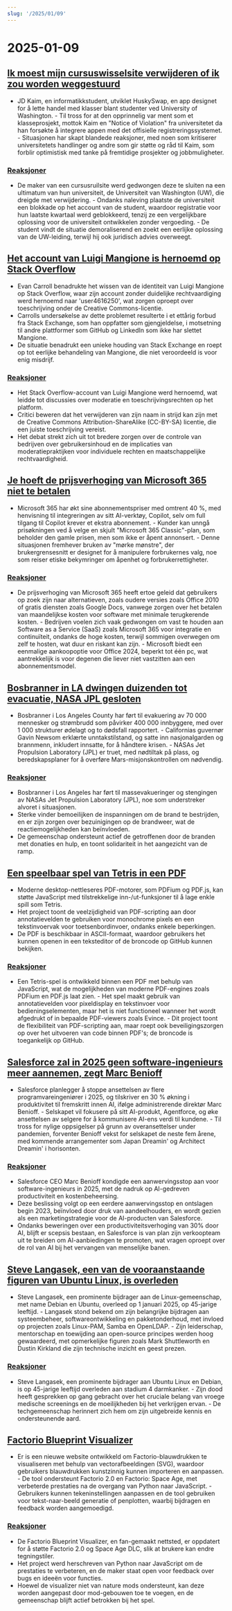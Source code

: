 ```yaml
---
slug: '/2025/01/09'
---
```


# 2025-01-09

## [Ik moest mijn cursuswisselsite verwijderen of ik zou worden weggestuurd](https://www.linkedin.com/posts/jdkaim_github-jdkaimhuskyswap-huskyswap-project-activity-7282609173316415488-1jdb)

- JD Kaim, en informatikkstudent, utviklet HuskySwap, en app designet for å lette handel med klasser blant studenter ved University of Washington. - Til tross for at den opprinnelig var ment som et klasseprosjekt, mottok Kaim en "Notice of Violation" fra universitetet da han forsøkte å integrere appen med det offisielle registreringssystemet. - Situasjonen har skapt blandede reaksjoner, med noen som kritiserer universitetets handlinger og andre som gir støtte og råd til Kaim, som forblir optimistisk med tanke på fremtidige prosjekter og jobbmuligheter.

### [Reaksjoner](https://news.ycombinator.com/item?id=42638626)

- De maker van een cursusruilsite werd gedwongen deze te sluiten na een ultimatum van hun universiteit, de Universiteit van Washington (UW), die dreigde met verwijdering. - Ondanks naleving plaatste de universiteit een blokkade op het account van de student, waardoor registratie voor hun laatste kwartaal werd geblokkeerd, tenzij ze een vergelijkbare oplossing voor de universiteit ontwikkelen zonder vergoeding. - De student vindt de situatie demoraliserend en zoekt een eerlijke oplossing van de UW-leiding, terwijl hij ook juridisch advies overweegt.

## [Het account van Luigi Mangione is hernoemd op Stack Overflow](https://substack.evancarroll.com/p/the-erasure-of-luigi-mangione)

- Evan Carroll benadrukte het wissen van de identiteit van Luigi Mangione op Stack Overflow, waar zijn account zonder duidelijke rechtvaardiging werd hernoemd naar 'user4616250', wat zorgen oproept over toeschrijving onder de Creative Commons-licentie.
- Carrolls undersøkelse av dette problemet resulterte i et ettårig forbud fra Stack Exchange, som han oppfatter som gjengjeldelse, i motsetning til andre plattformer som GitHub og LinkedIn som ikke har slettet Mangione.
- De situatie benadrukt een unieke houding van Stack Exchange en roept op tot eerlijke behandeling van Mangione, die niet veroordeeld is voor enig misdrijf.

### [Reaksjoner](https://news.ycombinator.com/item?id=42642089)

- Het Stack Overflow-account van Luigi Mangione werd hernoemd, wat leidde tot discussies over moderatie en toeschrijvingsrechten op het platform.
- Critici beweren dat het verwijderen van zijn naam in strijd kan zijn met de Creative Commons Attribution-ShareAlike (CC-BY-SA) licentie, die een juiste toeschrijving vereist.
- Het debat strekt zich uit tot bredere zorgen over de controle van bedrijven over gebruikersinhoud en de implicaties van moderatiepraktijken voor individuele rechten en maatschappelijke rechtvaardigheid.

## [Je hoeft de prijsverhoging van Microsoft 365 niet te betalen](https://www.consumer.org.nz/articles/you-don-t-have-to-pay-the-microsoft-365-price-increase)

- Microsoft 365 har økt sine abonnementspriser med omtrent 40 %, med henvisning til integreringen av sitt AI-verktøy, Copilot, selv om full tilgang til Copilot krever et ekstra abonnement. - Kunder kan unngå prisøkningen ved å velge en skjult "Microsoft 365 Classic"-plan, som beholder den gamle prisen, men som ikke er åpent annonsert. - Denne situasjonen fremhever bruken av "mørke mønstre", der brukergrensesnitt er designet for å manipulere forbrukernes valg, noe som reiser etiske bekymringer om åpenhet og forbrukerrettigheter.

### [Reaksjoner](https://news.ycombinator.com/item?id=42640180)

- De prijsverhoging van Microsoft 365 heeft ertoe geleid dat gebruikers op zoek zijn naar alternatieven, zoals oudere versies zoals Office 2010 of gratis diensten zoals Google Docs, vanwege zorgen over het betalen van maandelijkse kosten voor software met minimale terugkerende kosten. - Bedrijven voelen zich vaak gedwongen om vast te houden aan Software as a Service (SaaS) zoals Microsoft 365 voor integratie en continuïteit, ondanks de hoge kosten, terwijl sommigen overwegen om zelf te hosten, wat duur en riskant kan zijn. - Microsoft biedt een eenmalige aankoopoptie voor Office 2024, beperkt tot één pc, wat aantrekkelijk is voor degenen die liever niet vastzitten aan een abonnementsmodel.

## [Bosbranner in LA dwingen duizenden tot evacuatie, NASA JPL gesloten](https://www.theregister.com/2025/01/08/los_angeles_fires_jpl/)

- Bosbranner i Los Angeles County har ført til evakuering av 70 000 mennesker og strømbrudd som påvirker 400 000 innbyggere, med over 1 000 strukturer ødelagt og to dødsfall rapportert. - Californias guvernør Gavin Newsom erklærte unntakstilstand, og satte inn nasjonalgarden og brannmenn, inkludert innsatte, for å håndtere krisen. - NASAs Jet Propulsion Laboratory (JPL) er truet, med nødtiltak på plass, og beredskapsplaner for å overføre Mars-misjonskontrollen om nødvendig.

### [Reaksjoner](https://news.ycombinator.com/item?id=42638735)

- Bosbranner i Los Angeles har ført til massevakueringer og stengingen av NASAs Jet Propulsion Laboratory (JPL), noe som understreker alvoret i situasjonen.
- Sterke vinder bemoeilijken de inspanningen om de brand te bestrijden, en er zijn zorgen over bezuinigingen op de brandweer, wat de reactiemogelijkheden kan beïnvloeden.
- De gemeenschap ondersteunt actief de getroffenen door de branden met donaties en hulp, en toont solidariteit in het aangezicht van de ramp.

## [Een speelbaar spel van Tetris in een PDF](https://th0mas.nl/downloads/pdftris.pdf)

- Moderne desktop-nettleseres PDF-motorer, som PDFium og PDF.js, kan støtte JavaScript med tilstrekkelige inn-/ut-funksjoner til å lage enkle spill som Tetris.
- Het project toont de veelzijdigheid van PDF-scripting aan door annotatievelden te gebruiken voor monochrome pixels en een tekstinvoervak voor toetsenbordinvoer, ondanks enkele beperkingen.
- De PDF is beschikbaar in ASCII-formaat, waardoor gebruikers het kunnen openen in een teksteditor of de broncode op GitHub kunnen bekijken.

### [Reaksjoner](https://news.ycombinator.com/item?id=42645218)

- Een Tetris-spel is ontwikkeld binnen een PDF met behulp van JavaScript, wat de mogelijkheden van moderne PDF-engines zoals PDFium en PDF.js laat zien. - Het spel maakt gebruik van annotatievelden voor pixeldisplay en tekstinvoer voor bedieningselementen, maar het is niet functioneel wanneer het wordt afgedrukt of in bepaalde PDF-viewers zoals Evince. - Dit project toont de flexibiliteit van PDF-scripting aan, maar roept ook beveiligingszorgen op over het uitvoeren van code binnen PDF's; de broncode is toegankelijk op GitHub.

## [Salesforce zal in 2025 geen software-ingenieurs meer aannemen, zegt Marc Benioff](https://www.salesforceben.com/salesforce-will-hire-no-more-software-engineers-in-2025-says-marc-benioff/)

- Salesforce planlegger å stoppe ansettelsen av flere programvareingeniører i 2025, og tilskriver en 30 % økning i produktivitet til fremskritt innen AI, ifølge administrerende direktør Marc Benioff. - Selskapet vil fokusere på sitt AI-produkt, Agentforce, og øke ansettelsen av selgere for å kommunisere AI-ens verdi til kundene. - Til tross for nylige oppsigelser på grunn av overansettelser under pandemien, forventer Benioff vekst for selskapet de neste fem årene, med kommende arrangementer som Japan Dreamin' og Architect Dreamin' i horisonten.

### [Reaksjoner](https://news.ycombinator.com/item?id=42639417)

- Salesforce CEO Marc Benioff kondigde een aanwervingsstop aan voor software-ingenieurs in 2025, met de nadruk op AI-gedreven productiviteit en kostenbeheersing.
- Deze beslissing volgt op een eerdere aanwervingsstop en ontslagen begin 2023, beïnvloed door druk van aandeelhouders, en wordt gezien als een marketingstrategie voor de AI-producten van Salesforce.
- Ondanks beweringen over een productiviteitsverhoging van 30% door AI, blijft er scepsis bestaan, en Salesforce is van plan zijn verkoopteam uit te breiden om AI-aanbiedingen te promoten, wat vragen oproept over de rol van AI bij het vervangen van menselijke banen.

## [Steve Langasek, een van de vooraanstaande figuren van Ubuntu Linux, is overleden](https://thenewstack.io/steve-langasek-one-of-ubuntu-linuxs-leading-lights-has-died/)

- Steve Langasek, een prominente bijdrager aan de Linux-gemeenschap, met name Debian en Ubuntu, overleed op 1 januari 2025, op 45-jarige leeftijd. - Langasek stond bekend om zijn belangrijke bijdragen aan systeembeheer, softwareontwikkeling en pakketonderhoud, met invloed op projecten zoals Linux-PAM, Samba en OpenLDAP. - Zijn leiderschap, mentorschap en toewijding aan open-source principes werden hoog gewaardeerd, met opmerkelijke figuren zoals Mark Shuttleworth en Dustin Kirkland die zijn technische inzicht en geest prezen.

### [Reaksjoner](https://news.ycombinator.com/item?id=42639563)

- Steve Langasek, een prominente bijdrager aan Ubuntu Linux en Debian, is op 45-jarige leeftijd overleden aan stadium 4 darmkanker. - Zijn dood heeft gesprekken op gang gebracht over het cruciale belang van vroege medische screenings en de moeilijkheden bij het verkrijgen ervan. - De techgemeenschap herinnert zich hem om zijn uitgebreide kennis en ondersteunende aard.

## [Factorio Blueprint Visualizer](https://github.com/piebro/factorio-blueprint-visualizer)

- Er is een nieuwe website ontwikkeld om Factorio-blauwdrukken te visualiseren met behulp van vectorafbeeldingen (SVG), waardoor gebruikers blauwdrukken kunstzinnig kunnen importeren en aanpassen. - De tool ondersteunt Factorio 2.0 en Factorio: Space Age, met verbeterde prestaties na de overgang van Python naar JavaScript. - Gebruikers kunnen tekeninstellingen aanpassen en de tool gebruiken voor tekst-naar-beeld generatie of penplotten, waarbij bijdragen en feedback worden aangemoedigd.

### [Reaksjoner](https://news.ycombinator.com/item?id=42644168)

- De Factorio Blueprint Visualizer, en fan-gemaakt nettsted, er oppdatert for å støtte Factorio 2.0 og Space Age DLC, slik at brukere kan endre tegningstiler.
- Het project werd herschreven van Python naar JavaScript om de prestaties te verbeteren, en de maker staat open voor feedback over bugs en ideeën voor functies.
- Hoewel de visualizer niet van nature mods ondersteunt, kan deze worden aangepast door mod-gebouwen toe te voegen, en de gemeenschap blijft actief betrokken bij het spel.

<head>
  <meta property="og:title" content="Ik moest mijn cursuswisselsite verwijderen of ik zou worden weggestuurd" />
  <meta property="og:type" content="website" />
  <meta property="og:image" content="https://og.cho.sh/api/og/?title=Ik%20moest%20mijn%20cursuswisselsite%20verwijderen%20of%20ik%20zou%20worden%20weggestuurd&subheading=torsdag%209.%20januar%202025%3A%20Sammendrag%20av%20Hacker%20News" />
</head>
